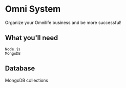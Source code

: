# Omni System
Organize your Omnilife business and be more successful!

## What you'll need
```
Node.js
MongoDB
```

## Database
MongoDB collections
